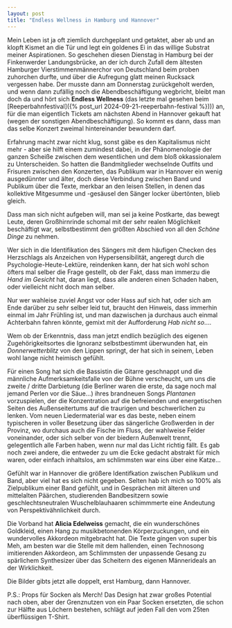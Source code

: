 ```yaml
---
layout: post
title: "Endless Wellness in Hamburg und Hannover"
---
```


Mein Leben ist ja oft ziemlich durchgeplant und getaktet, aber ab und an klopft Kismet an die Tür und legt ein goldenes Ei in das willige Substrat meiner Aspirationen. So geschehen diesen Dienstag in Hamburg bei der Finkenwerder Landungsbrücke, an der ich durch Zufall dem ältesten Hamburger Vierstimmenmännerchor von Deutschland beim proben zuhorchen durfte, und über die Aufregung glatt meinen Rucksack vergessen habe. Der musste dann am Donnerstag zurückgeholt werden, und wenn dann zufällig noch die Abendbeschäftigung wegbricht, bleibt man doch da und hört sich **Endless Wellness** (das letzte mal gesehen beim [Reeperbahnfestival]({% post_url 2024-09-21-reeperbahn-festival %}))) an, für die man eigentlich Tickets am nächsten Abend in Hannover gekauft hat (wegen der sonstigen Abendbeschäftigung). So kommt es dann, dass man das selbe Konzert zweimal hintereinander bewundern darf.

Erfahrung macht zwar nicht klug, sonst gäbe es den Kapitalismus nicht mehr - aber sie hilft einem zumindest dabei, in der Phänomenologie der ganzen Scheiße zwischen dem wesentlichen und dem bloß okkassionalem zu Unterscheiden. So hatten die Bandmitglieder wechselnde Outfits und Frisuren zwischen den Konzerten, das Publikum war in Hannover ein wenig ausgedünnter und älter, doch diese Verbindung zwischen Band und Publikum über die Texte, merkbar an den leisen Stellen, in denen das kollektive Mitgesumme und -gesäusel den Sänger locker übertönten, blieb gleich.

Dass man sich nicht aufgeben will, man sei ja keine Postkarte, das bewegt Leute, deren Großhirnrinde schomal mit der sehr realen Möglichkeit beschäftigt war, selbstbestimmt den größten Abschied von all den _Schöne Dinge_ zu nehmen.

Wer sich in die Identifikation des Sängers mit dem häufigen Checken des Herzschlags als Anzeichen von Hypersensibilität, angeregt durch die Psychologie-Heute-Lektüre, reindenken kann, der hat sich wohl schon öfters mal selber die Frage gestellt, ob der Fakt, dass man immerzu die _Hand im Gesicht_ hat, daran liegt, dass alle anderen einen Schaden haben, oder vielleicht nicht doch man selber.

Nur wer wahleise zuviel Angst vor oder Hass auf sich hat, oder sich am Ende darüber zu sehr selber leid tut, braucht den Hinweis, dass immerhin einmal im Jahr Frühling ist, und man dazwischen ja durchaus auch einmal Achterbahn fahren könnte, gemixt mit der Aufforderung _Hab nicht so_....

Wem ob der Erkenntnis, dass man jetzt endlich bezüglich des eigenen Zugehörigkeitsortes die Ignoranz selbstbestimmt überwunden hat, ein _Donnerwetterblitz_ von den Lippen springt, der hat sich in seinem, Leben wohl lange nicht heimisch gefühlt.

Für einen Song hat sich die Bassistin die Gitarre geschnappt und die männliche Aufmerksamkeitsfalle von der Bühne verscheucht, um uns die zweite / dritte Darbietung (die Berliner waren die erste, da sage noch mal jemand Perlen vor die Säue...) ihres brandneuen Songs _Plantanen_ vorzuspielen, der die Konzentration auf die befreienden und energetischen Seiten des Außenseitertums auf die traurigen und beschwerlichen zu lenken. Vom neuen Liedermaterial war es das beste, neben einem typischeren in voller Besetzung über das sängerliche Großwerden in der Provinz, wo durchaus auch die Fische im Fluss, der wahlweise Felder voneinander, oder sich selber von der biedern Außenwelt trennt, gelegentlich alle Farben haben, wenn nur mal das Licht richtig fällt. Es gab noch zwei andere, die entweder zu um die Ecke gedacht abstrakt für mich waren, oder einfach inhaltslos, am schlimmsten war eins über eine Katze...

Gefühlt war in Hannover die größere Identifkation zwischen Publikum und Band, aber viel hat es sich nicht gegeben. Selten hab ich mich so 100% als Zielpublikum einer Band gefühlt, und in Gesprächen mit älteren und mittelalten Päärchen, studierenden Bandbesitzern sowie geschlechtsneutralen Wuschelblauhaaren schimmmerte eine Andeutung von Perspektivähnlichkeit durch.

Die Vorband hat **Alicia Edelweiss** gemacht, die ein wunderschönes Goldkleid, einen Hang zu musikbetonenden Körperzuckungen, und ein wundervolles Akkordeon mitgebracht hat. Die Texte gingen von super bis Meh, am besten war die Stelle mit dem hallenden, einen Technosong imitierenden Akkordeon, am Schlimmsten der unpassende Gesang zu spärlichem Synthesizer über das Scheitern des eigenen Männerideals an der Wirklichkeit.

Die Bilder gibts jetzt alle doppelt, erst Hamburg, dann Hannover.

P.S.: Props für Socken als Merch! Das Design hat zwar großes Potential nach oben, aber der Grenznutzen von ein Paar Socken ersetzten, die schon zur Hälfte aus Löchern bestehen, schlägt auf jeden Fall den vom 25ten überflüssigen T-Shirt.